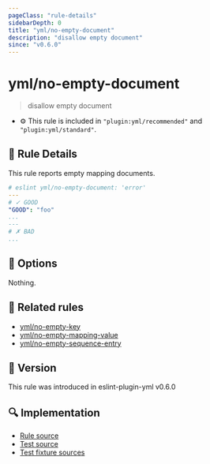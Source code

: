 ```yaml
---
pageClass: "rule-details"
sidebarDepth: 0
title: "yml/no-empty-document"
description: "disallow empty document"
since: "v0.6.0"
---
```

# yml/no-empty-document

> disallow empty document

- :gear: This rule is included in `"plugin:yml/recommended"` and `"plugin:yml/standard"`.

## :book: Rule Details

This rule reports empty mapping documents.

<eslint-code-block>

<!-- eslint-skip -->

```yaml
# eslint yml/no-empty-document: 'error'
---
# ✓ GOOD
"GOOD": "foo"
...
---
# ✗ BAD
...
```

</eslint-code-block>

## :wrench: Options

Nothing.

## :couple: Related rules

- [yml/no-empty-key]
- [yml/no-empty-mapping-value]
- [yml/no-empty-sequence-entry]

[yml/no-empty-key]: ./no-empty-key.md
[yml/no-empty-mapping-value]: ./no-empty-mapping-value.md
[yml/no-empty-sequence-entry]: ./no-empty-sequence-entry.md

## :rocket: Version

This rule was introduced in eslint-plugin-yml v0.6.0

## :mag: Implementation

- [Rule source](https://github.com/ota-meshi/eslint-plugin-yml/blob/master/src/rules/no-empty-document.ts)
- [Test source](https://github.com/ota-meshi/eslint-plugin-yml/blob/master/tests/src/rules/no-empty-document.ts)
- [Test fixture sources](https://github.com/ota-meshi/eslint-plugin-yml/tree/master/tests/fixtures/rules/no-empty-document)
